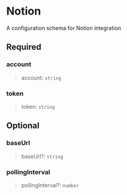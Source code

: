 # Notion

A configuration schema for Notion integration

## Required

### account

>account: `string`

### token

>token: `string`

## Optional

### baseUrl

>baseUrl?: `string`

### pollingInterval

>pollingInterval?: `number`


